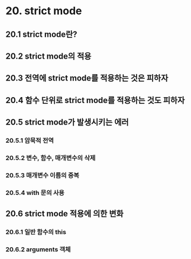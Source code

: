 # 20. strict mode
## 20.1 strict mode란?
## 20.2 strict mode의 적용
## 20.3 전역에 strict mode를 적용하는 것은 피하자
## 20.4 함수 단위로 strict mode를 적용하는 것도 피하자
## 20.5 strict mode가 발생시키는 에러
### 20.5.1 암묵적 전역
### 20.5.2 변수, 함수, 매개변수의 삭제
### 20.5.3 매개변수 이름의 중복
### 20.5.4 with 문의 사용
## 20.6 strict mode 적용에 의한 변화
### 20.6.1 일반 함수의 this
### 20.6.2 arguments 객체

